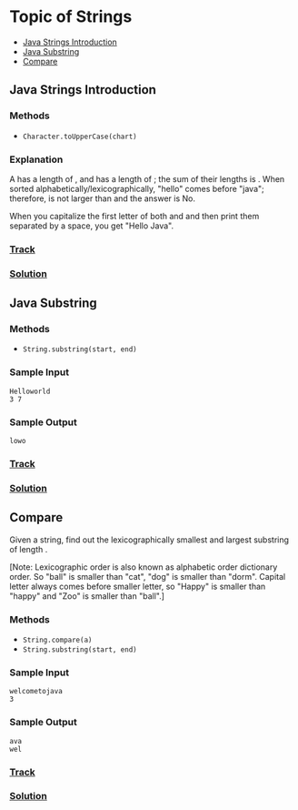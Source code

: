 Topic of Strings
===
* [Java Strings Introduction](#java-strings-introduction)
* [Java Substring](#java-substring)
* [Compare](#compare)

## Java Strings Introduction
### Methods
* `Character.toUpperCase(chart)`

### Explanation
A has a length of , and  has a length of ; the sum of their lengths is .
When sorted alphabetically/lexicographically, "hello" comes before "java"; therefore,  is not larger than  and the answer is No.

When you capitalize the first letter of both  and  and then print them separated by a space, you get "Hello Java".
### [Track](https://www.hackerrank.com/challenges/java-strings-introduction)
### [Solution](./strings/Introduction.java)

## Java Substring
### Methods
* `String.substring(start, end)`

### Sample Input
```
Helloworld
3 7
```

### Sample Output
```
lowo
```

### [Track](https://www.hackerrank.com/challenges/java-substring)
### [Solution](./strings/SubString.java)

## Compare
Given a string, find out the lexicographically smallest and largest substring of length .

[Note: Lexicographic order is also known as alphabetic order dictionary order. So "ball" is smaller than "cat", "dog" is smaller than "dorm". Capital letter always comes before smaller letter, so "Happy" is smaller than "happy" and "Zoo" is smaller than "ball".]

### Methods
* `String.compare(a)`
* `String.substring(start, end)`

### Sample Input
```
welcometojava
3
```

### Sample Output
```
ava
wel
```

### [Track](https://www.hackerrank.com/challenges/java-string-compare)
### [Solution](./strings/Compare.java)
